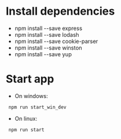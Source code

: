 # Install dependencies
 - npm install --save express
 - npm install --save lodash
 - npm install --save cookie-parser
 - npm install --save winston
 - npm install --save yup

# Start app
  - On windows:  
```
 npm run start_win_dev
```

  - On linux: 
```
 npm run start
```
